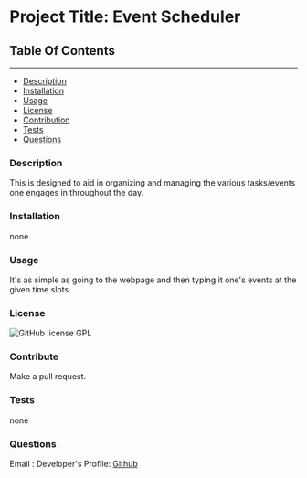 
# Project Title: Event Scheduler

## Table Of Contents
----------------------
* [Description](#description)
* [Installation](#installation)
* [Usage](#usage)
* [License](#license)
* [Contribution](#contribution)
* [Tests](#test)
* [Questions](#questions)



### Description
This is designed to aid in organizing and managing the various tasks/events one engages in throughout the day. 

### Installation
none

### Usage
It's as simple as going to the webpage and then typing it one's events at the given time slots. 

### License
![GitHub license](https://img.shields.io/badge/license-GPL-green.svg)
GPL

### Contribute
Make a pull request.

### Tests
none

### Questions
Email :
Developer's Profile:
[Github](https://github.com/786-go)

    